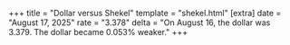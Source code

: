 +++
title = "Dollar versus Shekel"
template = "shekel.html"
[extra]
date = "August 17, 2025"
rate = "3.378"
delta = "On August 16, the dollar was 3.379. The dollar became 0.053% weaker."
+++
